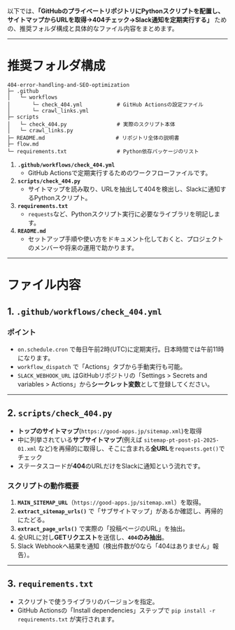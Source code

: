 以下では、**「GitHubのプライベートリポジトリにPythonスクリプトを配置し、サイトマップからURLを取得→404チェック→Slack通知を定期実行する」** ための、推奨フォルダ構成と具体的なファイル内容をまとめます。  

---

# 推奨フォルダ構成

```
404-error-handling-and-SEO-optimization
├─ .github
│   └─ workflows
│       └─ check_404.yml           # GitHub Actionsの設定ファイル
│       └─ crawl_links.yml
├─ scripts
│   └─ check_404.py                # 実際のスクリプト本体
│   └─ crawl_links.py
├─ README.md               　　　　 # リポジトリ全体の説明書
├─ flow.md
└─ requirements.txt           　　　# Python依存パッケージのリスト      
```

1. **`.github/workflows/check_404.yml`**  
   - GitHub Actionsで定期実行するためのワークフローファイルです。  
2. **`scripts/check_404.py`**  
   - サイトマップを読み取り、URLを抽出して404を検出し、Slackに通知するPythonスクリプト。  
3. **`requirements.txt`**  
   - `requests`など、Pythonスクリプト実行に必要なライブラリを明記します。  
4. **`README.md`**  
   - セットアップ手順や使い方をドキュメント化しておくと、プロジェクトのメンバーや将来の運用で助かります。

---

# ファイル内容

## 1. `.github/workflows/check_404.yml`

### ポイント
- `on.schedule.cron` で毎日午前2時(UTC)に定期実行。日本時間では午前11時になります。  
- `workflow_dispatch` で「Actions」タブから手動実行も可能。  
- `SLACK_WEBHOOK_URL` はGitHubリポジトリの「Settings > Secrets and variables > Actions」から**シークレット変数**として登録してください。

---

## 2. `scripts/check_404.py`

- **トップのサイトマップ**(`https://good-apps.jp/sitemap.xml`)を取得  
- 中に列挙されている**サブサイトマップ**(例えば `sitemap-pt-post-p1-2025-01.xml` など)を再帰的に取得し、そこに含まれる**全URL**を`requests.get()`でチェック  
- ステータスコードが**404**のURLだけをSlackに通知という流れです。

### スクリプトの動作概要
1. **`MAIN_SITEMAP_URL`**（`https://good-apps.jp/sitemap.xml`）を取得。  
2. **`extract_sitemap_urls()`** で「サブサイトマップ」があるか確認し、再帰的にたどる。  
3. **`extract_page_urls()`** で実際の「投稿ページのURL」を抽出。  
4. 全URLに対し**GETリクエスト**を送信し、**`404`のみ抽出**。  
5. Slack Webhookへ結果を通知（検出件数が0なら「404はありません」報告）。

---

## 3. `requirements.txt`

- スクリプトで使うライブラリのバージョンを指定。  
- GitHub Actionsの「Install dependencies」ステップで `pip install -r requirements.txt` が実行されます。
